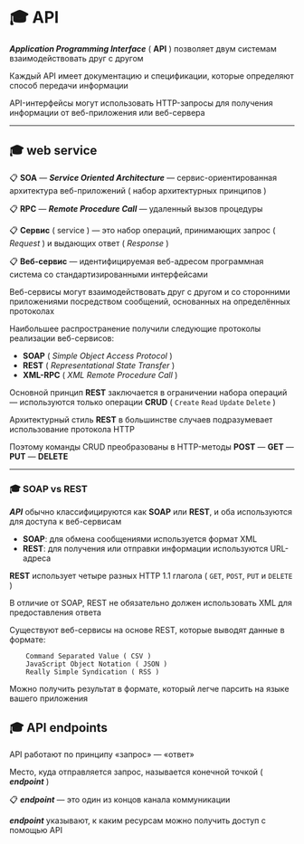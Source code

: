 # :mortar_board: API

**_Application Programming Interface_** ( **API** ) позволяет двум системам взаимодействовать друг с другом

Каждый API имеет документацию и спецификации, которые определяют способ передачи информации

API-интерфейсы могут использовать HTTP-запросы для получения информации от веб-приложения или веб-сервера 
***
## :mortar_board: web service

:clipboard: **SOA** — **_Service Oriented Architecture_** — сервис-ориентированная архитектура веб-приложений ( набор архитектурных принципов )

:clipboard: **RPC** — **_Remote Procedure Call_** — удаленный вызов процедуры

:clipboard: **Сервис** ( service ) — это набор операций, принимающих запрос ( _Request_ ) и выдающих ответ ( _Response_ )

:clipboard: **Веб-сервис** — идентифицируемая веб-адресом программная система со стандартизированными интерфейсами

Веб-сервисы могут взаимодействовать друг с другом и со сторонними приложениями посредством сообщений, основанных на определённых протоколах 

Наибольшее распространение получили следующие протоколы реализации веб-сервисов:

* **SOAP**    ( _Simple Object Access Protocol_ )
* **REST**    ( _Representational State Transfer_ )
* **XML-RPC** ( _XML Remote Procedure Call_ )

Основной принцип **REST** заключается в ограничении набора операций — используются только операции **CRUD** ( `Create` `Read` `Update` `Delete` )

Архитектурный стиль **REST** в большинстве случаев подразумевает использование протокола HTTP

Поэтому команды CRUD преобразованы в  HTTP-методы  **POST** — **GET** — **PUT** — **DELETE**
***
### :mortar_board: SOAP vs REST

**_API_** обычно классифицируются как **SOAP** или **REST**, и оба используются для доступа к веб-сервисам

* **SOAP**: для обмена сообщениями используется формат XML
* **REST**:  для получения или отправки информации используются URL-адреса

**REST** использует четыре разных HTTP 1.1 глагола ( `GET`, `POST`, `PUT` и `DELETE` )

В отличие от SOAP, REST не обязательно должен использовать XML для предоставления ответа

Существуют веб-сервисы на основе REST, которые выводят данные в формате:

        Command Separated Value ( CSV )
        JavaScript Object Notation ( JSON ) 
        Really Simple Syndication ( RSS )

Можно получить результат в формате, который легче парсить на языке вашего приложения

## :mortar_board: API  endpoints

API работают по принципу «запрос» — «ответ»

Место, куда отправляется запрос, называется конечной точкой ( **_endpoint_** )

:clipboard: **_endpoint_** — это один из концов канала коммуникации

**_endpoint_** указывают, к каким ресурсам можно получить доступ с помощью API

